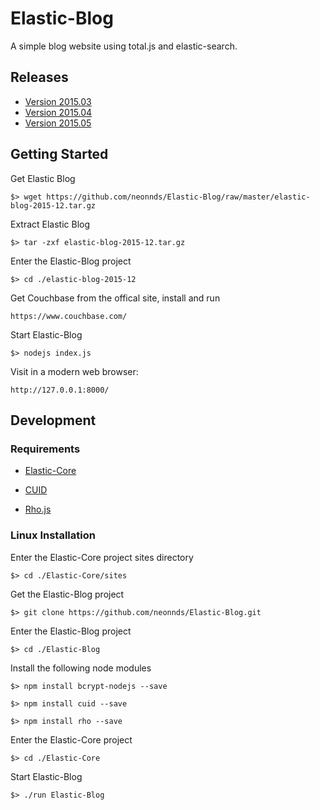 # Elastic-Blog
A simple blog website using total.js and elastic-search.

## Releases

* [Version 2015.03](https://github.com/neonnds/Elastic-Blog/elastic-blog-2015-03.tar.gz)
* [Version 2015.04](https://github.com/neonnds/Elastic-Blog/elastic-blog-2015-04.tar.gz)
* [Version 2015.05](https://github.com/neonnds/Elastic-Blog/elastic-blog-2015-05.tar.gz)

## Getting Started

Get Elastic Blog

    $> wget https://github.com/neonnds/Elastic-Blog/raw/master/elastic-blog-2015-12.tar.gz
    
Extract Elastic Blog

    $> tar -zxf elastic-blog-2015-12.tar.gz
    
Enter the Elastic-Blog project

    $> cd ./elastic-blog-2015-12

Get Couchbase from the offical site, install and run

    https://www.couchbase.com/

Start Elastic-Blog

    $> nodejs index.js
    
Visit in a modern web browser:

    http://127.0.0.1:8000/


## Development

### Requirements

* [Elastic-Core](https://github.com/neonnds/Elastic-Core)

* [CUID](https://github.com/ericelliott/cuid)

* [Rho.js](http://inca.github.io/rho)


### Linux Installation

Enter the Elastic-Core project sites directory

    $> cd ./Elastic-Core/sites

Get the Elastic-Blog project

    $> git clone https://github.com/neonnds/Elastic-Blog.git

Enter the Elastic-Blog project

    $> cd ./Elastic-Blog

Install the following node modules

    $> npm install bcrypt-nodejs --save
    
    $> npm install cuid --save
    
    $> npm install rho --save

Enter the Elastic-Core project

    $> cd ./Elastic-Core
    
Start Elastic-Blog

    $> ./run Elastic-Blog
